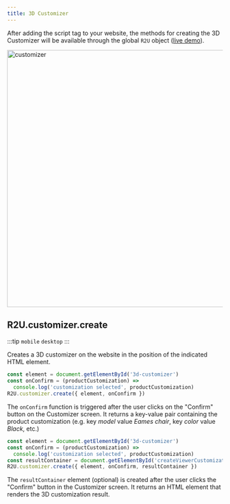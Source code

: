 ```yaml
---
title: 3D Customizer
---
```


After adding the script tag to your website, the methods for creating the 3D Customizer will be available through the global `R2U` object ([live demo](https://customizer.r2u.io)).

<div>
  <p float="left">
    <img src="https://sdk.r2u.io/documentation/customizer.gif" title="customizer" width="600"/>
  </p>
</div>

## R2U.customizer.create

:::tip `mobile` `desktop`
:::

Creates a 3D customizer on the website in the position of the indicated HTML element.

```typescript
const element = document.getElementById('3d-customizer')
const onConfirm = (productCustomization) =>
  console.log('customization selected', productCustomization)
R2U.customizer.create({ element, onConfirm })
```

The `onConfirm` function is triggered after the user clicks on the "Confirm" button on the Customizer screen. It returns a key-value pair containing the product customization (e.g. key _model_ value _Eames chair_, key _color_ value _Black_, etc.)

```typescript
const element = document.getElementById('3d-customizer')
const onConfirm = (productCustomization) =>
  console.log('customization selected', productCustomization)
const resultContainer = document.getElementById('createViewerCustomization')
R2U.customizer.create({ element, onConfirm, resultContainer })
```

The `resultContainer` element (optional) is created after the user clicks the "Confirm" button in the Customizer screen. It returns an HTML element that renders the 3D customization result.
